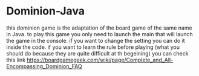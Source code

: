 # Dominion-Java

this dominion game is the adaptation of the board game of the same name in Java.
to play this game you only need to launch the main that will launch the game in the console.
if you want to change the setting you can do it inside the code. 
if you want to learn the rule before playing (what you should do because they are quite difficult at th begeining) you can check this link
https://boardgamegeek.com/wiki/page/Complete_and_All-Encompassing_Dominion_FAQ
